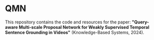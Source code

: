 # QMN
This repository contains the code and resources for the paper:   **"Query-aware Multi-scale Proposal Network for Weakly Supervised Temporal Sentence Grounding in Videos"** (Knowledge-Based Systems, 2024).  

